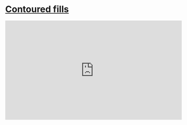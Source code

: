 # [Contoured fills](/wilcom-docs/Summary/summary_-_create/Contoured_fills)

<iframe src="https://www.youtube.com/embed/xJq1F5pHwAI" frameborder="0" 
      allow="accelerometer; autoplay; clipboard-write; encrypted-media; gyroscope; picture-in-picture" 
      allowfullscreen="" style="width: 560px; height: 315px;">
</iframe>
